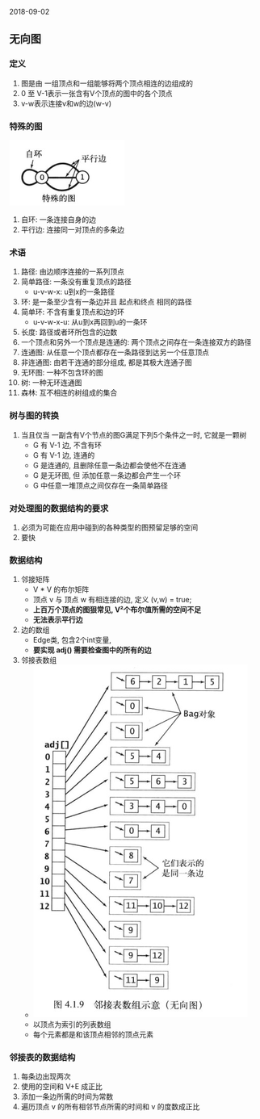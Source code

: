 2018-09-02

## 无向图

### 定义
1. 图是由 一组顶点和一组能够将两个顶点相连的边组成的
2. 0 至 V-1表示一张含有V个顶点的图中的各个顶点
3. v-w表示连接v和w的边(w-v)

### 特殊的图
![](1.jpg)
1. 自环: 一条连接自身的边
2. 平行边: 连接同一对顶点的多条边

### 术语
1. 路径: 由边顺序连接的一系列顶点
2. 简单路径: 一条没有重复顶点的路径
    - u-v-w-x: u到x的一条路径
3. 环: 是一条至少含有一条边并且 起点和终点 相同的路径
4. 简单环: 不含有重复顶点和边的环
    - u-v-w-x-u: 从u到x再回到u的一条环
5. 长度: 路径或者环所包含的边数
6. 一个顶点和另外一个顶点是连通的: 两个顶点之间存在一条连接双方的路径
7. 连通图: 从任意一个顶点都存在一条路径到达另一个任意顶点
8. 非连通图: 由若干连通的部分组成, 都是其极大连通子图
9. 无环图: 一种不包含环的图
10. 树: 一种无环连通图
11. 森林: 互不相连的树组成的集合

### 树与图的转换
1. 当且仅当 一副含有V个节点的图G满足下列5个条件之一时, 它就是一颗树
    - G 有 V-1 边, 不含有环
    - G 有 V-1 边, 连通的
    - G 是连通的, 且删除任意一条边都会使他不在连通
    - G 是无环图, 但 添加任意一条边都会产生一个环
    - G 中任意一堆顶点之间仅存在一条简单路径
    
### 对处理图的数据结构的要求
1. 必须为可能在应用中碰到的各种类型的图预留足够的空间
2. 要快

### 数据结构
1. 邻接矩阵
    - V * V 的布尔矩阵
    - 顶点 v 与 顶点 w 有相连接的边, 定义 (v,w) = true;
    - **上百万个顶点的图狠常见, V²个布尔值所需的空间不足**
    - **无法表示平行边**
2. 边的数组
    - Edge类, 包含2个int变量, 
    - **要实现 adj() 需要检查图中的所有的边**
3. 邻接表数组
    - ![](2.jpg)
    - 以顶点为索引的列表数组
    - 每个元素都是和该顶点相邻的顶点元素

### 邻接表的数据结构
1. 每条边出现两次
2. 使用的空间和 V+E 成正比
3. 添加一条边所需的时间为常数
4. 遍历顶点 v 的所有相邻节点所需的时间和 v 的度数成正比
